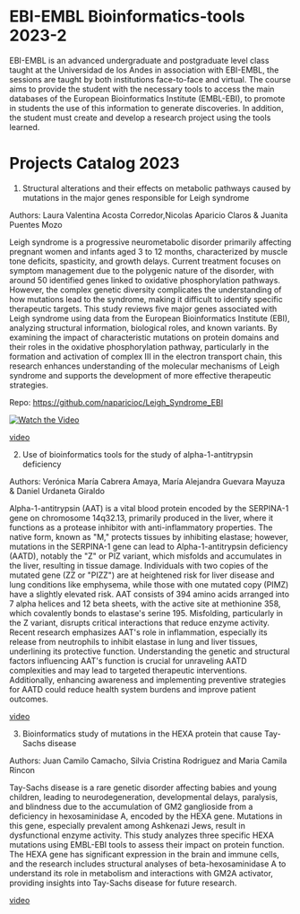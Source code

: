 # EBI-EMBL Bioinformatics-tools 2023-2 

EBI-EMBL is an advanced undergraduate and postgraduate level class taught at the Universidad de los Andes in association with EBI-EMBL, the sessions are taught by both institutions face-to-face and virtual. The course aims to provide the student with the necessary tools to access the main databases of the European Bioinformatics Institute (EMBL-EBI), to promote in students the use of this information to generate discoveries. In addition, the student must create and develop a research project using the tools learned.

# Projects Catalog 2023 

1) Structural alterations and their effects on metabolic pathways caused by mutations in the major genes responsible for Leigh syndrome

Authors: Laura Valentina Acosta Corredor,Nicolas Aparicio Claros & Juanita Puentes Mozo

Leigh syndrome is a progressive neurometabolic disorder primarily affecting pregnant women and infants aged 3 to 12 months, characterized by muscle tone deficits, spasticity, and growth delays. Current treatment focuses on symptom management due to the polygenic nature of the disorder, with around 50 identified genes linked to oxidative phosphorylation pathways. However, the complex genetic diversity complicates the understanding of how mutations lead to the syndrome, making it difficult to identify specific therapeutic targets. This study reviews five major genes associated with Leigh syndrome using data from the European Bioinformatics Institute (EBI), analyzing structural information, biological roles, and known variants. By examining the impact of characteristic mutations on protein domains and their roles in the oxidative phosphorylation pathway, particularly in the formation and activation of complex III in the electron transport chain, this research enhances understanding of the molecular mechanisms of Leigh syndrome and supports the development of more effective therapeutic strategies.

Repo: https://github.com/naparicioc/Leigh_Syndrome_EBI 

[![Watch the Video](https://img.youtube.com/vi/abc123/hqdefault.jpg)](https://www.youtube.com/watch?v=wjJBgLr3Fzo)

[video](https://www.youtube.com/watch?v=wjJBgLr3Fzo)

2) Use of bioinformatics tools for the study of alpha-1-antitrypsin deficiency
   
Authors: Verónica María Cabrera Amaya, María Alejandra Guevara Mayuza & Daniel Urdaneta
Giraldo

Alpha-1-antitrypsin (AAT) is a vital blood protein encoded by the SERPINA-1 gene on chromosome 14q32.13, primarily produced in the liver, where it functions as a protease inhibitor with anti-inflammatory properties. The native form, known as "M," protects tissues by inhibiting elastase; however, mutations in the SERPINA-1 gene can lead to Alpha-1-antitrypsin deficiency (AATD), notably the "Z" or PIZ variant, which misfolds and accumulates in the liver, resulting in tissue damage. Individuals with two copies of the mutated gene (ZZ or "PIZZ") are at heightened risk for liver disease and lung conditions like emphysema, while those with one mutated copy (PIMZ) have a slightly elevated risk. AAT consists of 394 amino acids arranged into 7 alpha helices and 12 beta sheets, with the active site at methionine 358, which covalently bonds to elastase's serine 195. Misfolding, particularly in the Z variant, disrupts critical interactions that reduce enzyme activity. Recent research emphasizes AAT's role in inflammation, especially its release from neutrophils to inhibit elastase in lung and liver tissues, underlining its protective function. Understanding the genetic and structural factors influencing AAT's function is crucial for unraveling AATD complexities and may lead to targeted therapeutic interventions. Additionally, enhancing awareness and implementing preventive strategies for AATD could reduce health system burdens and improve patient outcomes.

[video](https://www.youtube.com/watch?v=3QEDOYxjanI)

3) Bioinformatics study of mutations in the HEXA protein that cause Tay-Sachs disease

Authors: Juan Camilo Camacho, Silvia Cristina Rodriguez and Maria Camila Rincon

Tay-Sachs disease is a rare genetic disorder affecting babies and young children, leading to neurodegeneration, developmental delays, paralysis, and blindness due to the accumulation of GM2 ganglioside from a deficiency in hexosaminidase A, encoded by the HEXA gene. Mutations in this gene, especially prevalent among Ashkenazi Jews, result in dysfunctional enzyme activity. This study analyzes three specific HEXA mutations using EMBL-EBI tools to assess their impact on protein function. The HEXA gene has significant expression in the brain and immune cells, and the research includes structural analyses of beta-hexosaminidase A to understand its role in metabolism and interactions with GM2A activator, providing insights into Tay-Sachs disease for future research.

[video](https://www.youtube.com/watch?v=Nym0kzXQM-g)

